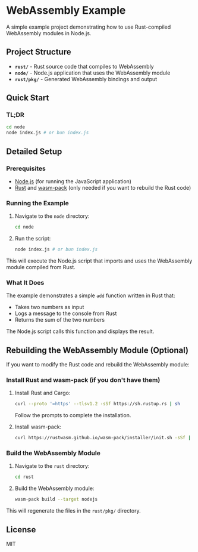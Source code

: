 # WebAssembly Example

A simple example project demonstrating how to use Rust-compiled WebAssembly modules in Node.js.

## Project Structure

- **`rust/`** - Rust source code that compiles to WebAssembly
- **`node/`** - Node.js application that uses the WebAssembly module
- **`rust/pkg/`** - Generated WebAssembly bindings and output

## Quick Start

### TL;DR

```bash
cd node
node index.js # or bun index.js
```

## Detailed Setup

### Prerequisites

- [Node.js](https://nodejs.org/) (for running the JavaScript application)
- [Rust](https://www.rust-lang.org/) and [wasm-pack](https://rustwasm.github.io/wasm-pack/) (only needed if you want to rebuild the Rust code)

### Running the Example

1. Navigate to the `node` directory:
   ```bash
   cd node
   ```

2. Run the script:
   ```bash
   node index.js # or bun index.js
   ```

This will execute the Node.js script that imports and uses the WebAssembly module compiled from Rust.

### What It Does

The example demonstrates a simple `add` function written in Rust that:
- Takes two numbers as input
- Logs a message to the console from Rust
- Returns the sum of the two numbers

The Node.js script calls this function and displays the result.

## Rebuilding the WebAssembly Module (Optional)

If you want to modify the Rust code and rebuild the WebAssembly module:

### Install Rust and wasm-pack (if you don't have them)

1. Install Rust and Cargo:
   ```bash
   curl --proto '=https' --tlsv1.2 -sSf https://sh.rustup.rs | sh
   ```
   Follow the prompts to complete the installation.

2. Install wasm-pack:
   ```bash
   curl https://rustwasm.github.io/wasm-pack/installer/init.sh -sSf | sh
   ```

### Build the WebAssembly Module

1. Navigate to the `rust` directory:
   ```bash
   cd rust
   ```

2. Build the WebAssembly module:
   ```bash
   wasm-pack build --target nodejs
   ```

This will regenerate the files in the `rust/pkg/` directory.

## License

MIT
